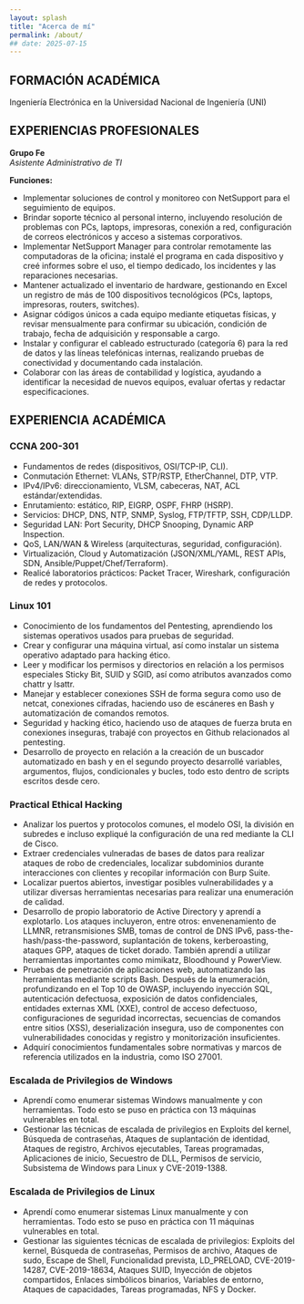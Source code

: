 ```yaml
---
layout: splash
title: "Acerca de mí"
permalink: /about/
## date: 2025-07-15
---
```


## FORMACIÓN ACADÉMICA

Ingeniería Electrónica en la Universidad Nacional de Ingeniería (UNI)

## EXPERIENCIAS PROFESIONALES

**Grupo Fe**  
_Asistente Administrativo de TI_  

**Funciones:**
- Implementar soluciones de control y monitoreo con NetSupport para el seguimiento de equipos.
- Brindar soporte técnico al personal interno, incluyendo resolución de problemas con PCs, laptops, impresoras, conexión a red, configuración de correos electrónicos y acceso a sistemas corporativos.
- Implementar NetSupport Manager para controlar remotamente las computadoras de la oficina; instalé el programa en cada dispositivo y creé informes sobre el uso, el tiempo dedicado, los incidentes y las reparaciones necesarias.
- Mantener actualizado el inventario de hardware, gestionando en Excel un registro de más de 100 dispositivos tecnológicos (PCs, laptops, impresoras, routers, switches).
- Asignar códigos únicos a cada equipo mediante etiquetas físicas, y revisar mensualmente para confirmar su ubicación, condición de trabajo, fecha de adquisición y responsable a cargo.
- Instalar y configurar el cableado estructurado (categoría 6) para la red de datos y las líneas telefónicas internas, realizando pruebas de conectividad y documentando cada instalación.
- Colaborar con las áreas de contabilidad y logística, ayudando a identificar la necesidad de nuevos equipos, evaluar ofertas y redactar especificaciones.

## EXPERIENCIA ACADÉMICA

### CCNA 200-301

- Fundamentos de redes (dispositivos, OSI/TCP-IP, CLI).
- Conmutación Ethernet: VLANs, STP/RSTP, EtherChannel, DTP, VTP.
- IPv4/IPv6: direccionamiento, VLSM, cabeceras, NAT, ACL estándar/extendidas.
- Enrutamiento: estático, RIP, EIGRP, OSPF, FHRP (HSRP).
- Servicios: DHCP, DNS, NTP, SNMP, Syslog, FTP/TFTP, SSH, CDP/LLDP.
- Seguridad LAN: Port Security, DHCP Snooping, Dynamic ARP Inspection.
- QoS, LAN/WAN & Wireless (arquitecturas, seguridad, configuración).
- Virtualización, Cloud y Automatización (JSON/XML/YAML, REST APIs, SDN, Ansible/Puppet/Chef/Terraform).
- Realicé laboratorios prácticos: Packet Tracer, Wireshark, configuración de redes y protocolos.

### Linux 101

- Conocimiento de los fundamentos del Pentesting, aprendiendo los sistemas operativos usados para pruebas de seguridad.
- Crear y configurar una máquina virtual, así como instalar un sistema operativo adaptado para hacking ético.
- Leer y modificar los permisos y directorios en relación a los permisos especiales Sticky Bit, SUID y SGID, así como atributos avanzados como chattr y lsattr.
- Manejar y establecer conexiones SSH de forma segura como uso de netcat, conexiones cifradas, haciendo uso de escáneres en Bash y automatización de comandos remotos.
- Seguridad y hacking ético, haciendo uso de ataques de fuerza bruta en conexiones inseguras, trabajé con proyectos en Github relacionados al pentesting.
- Desarrollo de proyecto en relación a la creación de un buscador automatizado en bash y en el segundo proyecto desarrollé variables, argumentos, flujos, condicionales y bucles, todo esto dentro de scripts escritos desde cero.

### Practical Ethical Hacking

- Analizar los puertos y protocolos comunes, el modelo OSI, la división en subredes e incluso expliqué la configuración de una red mediante la CLI de Cisco.
- Extraer credenciales vulneradas de bases de datos para realizar ataques de robo de credenciales, localizar subdominios durante interacciones con clientes y recopilar información con Burp Suite.
- Localizar puertos abiertos, investigar posibles vulnerabilidades y a utilizar diversas herramientas necesarias para realizar una enumeración de calidad.
- Desarrollo de propio laboratorio de Active Directory y aprendí a explotarlo. Los ataques incluyeron, entre otros: envenenamiento de LLMNR, retransmisiones SMB, tomas de control de DNS IPv6, pass-the-hash/pass-the-password, suplantación de tokens, kerberoasting, ataques GPP, ataques de ticket dorado. También aprendí a utilizar herramientas importantes como mimikatz, Bloodhound y PowerView.
- Pruebas de penetración de aplicaciones web, automatizando las herramientas mediante scripts Bash. Después de la enumeración, profundizando en el Top 10 de OWASP, incluyendo inyección SQL, autenticación defectuosa, exposición de datos confidenciales, entidades externas XML (XXE), control de acceso defectuoso, configuraciones de seguridad incorrectas, secuencias de comandos entre sitios (XSS), deserialización insegura, uso de componentes con vulnerabilidades conocidas y registro y monitorización insuficientes.
- Adquirí conocimientos fundamentales sobre normativas y marcos de referencia utilizados en la industria, como ISO 27001.

### Escalada de Privilegios de Windows

- Aprendí como enumerar sistemas Windows manualmente y con herramientas. Todo esto se puso en práctica con 13 máquinas vulnerables en total.
- Gestionar las técnicas de escalada de privilegios en Exploits del kernel, Búsqueda de contraseñas, Ataques de suplantación de identidad, Ataques de registro, Archivos ejecutables, Tareas programadas, Aplicaciones de inicio, Secuestro de DLL, Permisos de servicio, Subsistema de Windows para Linux y CVE-2019-1388.

### Escalada de Privilegios de Linux

- Aprendí como enumerar sistemas Linux manualmente y con herramientas. Todo esto se puso en práctica con 11 máquinas vulnerables en total.
- Gestionar las siguientes técnicas de escalada de privilegios: Exploits del kernel, Búsqueda de contraseñas, Permisos de archivo, Ataques de sudo, Escape de Shell, Funcionalidad prevista, LD_PRELOAD, CVE-2019-14287, CVE-2019-18634, Ataques SUID, Inyección de objetos compartidos, Enlaces simbólicos binarios, Variables de entorno, Ataques de capacidades, Tareas programadas, NFS y Docker.
